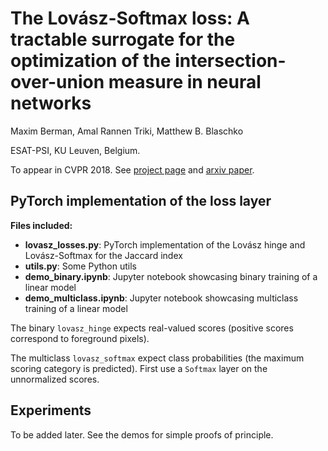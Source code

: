 # The Lovász-Softmax loss: A tractable surrogate for the optimization of the intersection-over-union measure in neural networks

Maxim Berman, Amal Rannen Triki, Matthew B. Blaschko

ESAT-PSI, KU Leuven, Belgium.

To appear in CVPR 2018. See [project page](http://bmax.im/LovaszSoftmax) and [arxiv paper](https://arxiv.org/abs/1705.08790).

## PyTorch implementation of the loss layer
**Files included:**
* **lovasz_losses.py**: PyTorch implementation of the Lovász hinge and Lovász-Softmax for the Jaccard index
* **utils.py**: Some Python utils
* **demo_binary.ipynb**: Jupyter notebook showcasing binary training of a linear model
* **demo_multiclass.ipynb**: Jupyter notebook showcasing multiclass training of a linear model

The binary `lovasz_hinge` expects real-valued scores (positive scores correspond to foreground pixels). 

The multiclass `lovasz_softmax` expect class probabilities (the maximum scoring category is predicted). First use a `Softmax` layer on the unnormalized scores.

## Experiments
To be added later. See the demos for simple proofs of principle.
